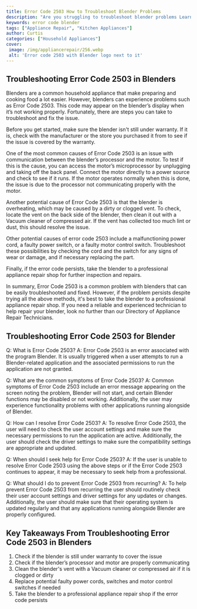 ```yaml
---
title: Error Code 2503 How to Troubleshoot Blender Problems
description: "Are you struggling to troubleshoot blender problems Learn how to resolve error code 2503 and get back to enjoying your favorite smoothie combinations"
keywords: error code blender
tags: ["Appliance Repair", "Kitchen Appliances"]
author: Curtis
categories: ["Household Appliances"]
cover: 
 image: /img/appliancerepair/256.webp
 alt: 'Error code 2503 with Blender logo next to it'
---
```

## Troubleshooting Error Code 2503 in Blenders

Blenders are a common household appliance that make preparing and cooking food a lot easier. However, blenders can experience problems such as Error Code 2503. This code may appear on the blender’s display when it’s not working properly. Fortunately, there are steps you can take to troubleshoot and fix the issue.

Before you get started, make sure the blender isn't still under warranty. If it is, check with the manufacturer or the store you purchased it from to see if the issue is covered by the warranty. 

One of the most common causes of Error Code 2503 is an issue with communication between the blender’s processor and the motor. To test if this is the cause, you can access the motor’s microprocessor by unplugging and taking off the back panel. Connect the motor directly to a power source and check to see if it runs. If the motor operates normally when this is done, the issue is due to the processor not communicating properly with the motor.

Another potential cause of Error Code 2503 is that the blender is overheating, which may be caused by a dirty or clogged vent. To check, locate the vent on the back side of the blender, then clean it out with a Vacuum cleaner of compressed air. If the vent has collected too much lint or dust, this should resolve the issue.

Other potential causes of error code 2503 include a malfunctioning power cord, a faulty power switch, or a faulty motor control switch. Troubleshoot these possibilities by checking the cord and the switch for any signs of wear or damage, and if necessary replacing the part.

Finally, if the error code persists, take the blender to a professional appliance repair shop for further inspection and repairs.

In summary, Error Code 2503 is a common problem with blenders that can be easily troubleshooted and fixed. However, if the problem persists despite trying all the above methods, it's best to take the blender to a professional appliance repair shop. If you need a reliable and experienced technician to help repair your blender, look no further than our Directory of Appliance Repair Technicians.

## Troubleshooting Error Code 2503 for Blender

Q: What is Error Code 2503? 
A: Error Code 2503 is an error associated with the program Blender. It is usually triggered when a user attempts to run a Blender-related application and the associated permissions to run the application are not granted. 

Q: What are the common symptoms of Error Code 2503? 
A: Common symptoms of Error Code 2503 include an error message appearing on the screen noting the problem, Blender will not start, and certain Blender functions may be disabled or not working. Additionally, the user may experience functionality problems with other applications running alongside of Blender.

Q: How can I resolve Error Code 2503? 
A: To resolve Error Code 2503, the user will need to check the user account settings and make sure the necessary permissions to run the application are active. Additionally, the user should check the driver settings to make sure the compatibility settings are appropriate and updated. 

Q: When should I seek help for Error Code 2503? 
A: If the user is unable to resolve Error Code 2503 using the above steps or if the Error Code 2503 continues to appear, it may be necessary to seek help from a professional.

Q: What should I do to prevent Error Code 2503 from recurring? 
A: To help prevent Error Code 2503 from recurring the user should routinely check their user account settings and driver settings for any updates or changes. Additionally, the user should make sure that their operating system is updated regularly and that any applications running alongside Blender are properly configured.

## Key Takeaways From Troubleshooting Error Code 2503 in Blenders
1. Check if the blender is still under warranty to cover the issue
2. Check if the blender’s processor and motor are properly communicating
3. Clean the blender's vent with a Vacuum cleaner or compressed air if it is clogged or dirty
4. Replace potential faulty power cords, switches and motor control switches if needed
5. Take the blender to a professional appliance repair shop if the error code persists
